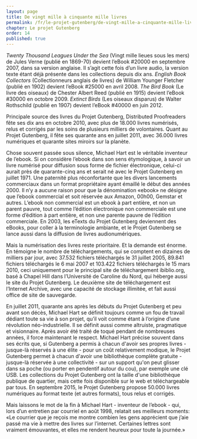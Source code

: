 ```yaml
---
layout: page
title: De vingt mille à cinquante mille livres
permalink: /fr/le-projet-gutenberg/de-vingt-mille-a-cinquante-mille-livres/
chapter: Le projet Gutenberg
order: 14
published: true
---
```

<p><em>Twenty Thousand Leagues Under the Sea</em> (Vingt mille lieues sous les mers) de Jules Verne (publié en 1869-70) devient l’eBook #20000 en septembre 2007, dans sa version anglaise. Il s’agit cette fois d’un livre audio, la version texte étant déjà présente dans les collections depuis dix ans. <em>English Book Collectors</em> (Collectionneurs anglais de livres) de William Younger Fletcher (publié en 1902) devient l’eBook #25000 en avril 2008. <em>The Bird Book</em> (Le livre des oiseaux) de Chester Albert Reed (publié en 1915) devient l’eBook #30000 en octobre 2009. <em>Extinct Birds</em> (Les oiseaux disparus) de Walter Rothschild (publié en 1907) devient l’eBook #40000 en juin 2012.</p>

<p>Principale source des livres du Projet Gutenberg, Distributed Proofreaders fête ses dix ans en octobre 2010, avec plus de 18.000 livres numérisés, relus et corrigés par les soins de plusieurs milliers de volontaires. Quant au Projet Gutenberg, il fête ses quarante ans en juillet 2011, avec 36.000 livres numériques et quarante sites miroirs sur la planète.</p>

<p>Chose souvent passée sous silence, Michael Hart est le véritable inventeur de l’ebook. Si on considère l’ebook dans son sens étymologique, à savoir un livre numérisé pour diffusion sous forme de fichier électronique, celui-ci aurait près de quarante-cinq ans et serait né avec le Projet Gutenberg en juillet 1971. Une paternité plus réconfortante que les divers lancements commerciaux dans un format propriétaire ayant émaillé le début des années 2000. Il n’y a aucune raison pour que la dénomination «ebook» ne désigne que l’ebook commercial et soit réservée aux Amazon, 00h00, Gemstar et autres. L’ebook non commercial est un ebook à part entière, et non un parent pauvre, tout comme l’édition électronique non commerciale est une forme d’édition à part entière, et non une parente pauvre de l’édition commerciale. En 2003, les eTexts du Projet Gutenberg deviennent des eBooks, pour coller à la terminologie ambiante, et le Projet Gutenberg se lance aussi dans la diffusion de livres audionumériques.</p>

<p>Mais la numérisation des livres reste prioritaire. Et la demande est énorme. En témoigne le nombre de téléchargements, qui se comptent en dizaines de milliers par jour, avec 37.532 fichiers téléchargés le 31 juillet 2005, 89.841 fichiers téléchargés le 6 mai 2007 et 103.422 fichiers téléchargés le 15 mars 2010, ceci uniquement pour le principal site de téléchargement ibiblio.org, basé à Chapel Hill dans l’Université de Caroline du Nord, qui héberge aussi le site du Projet Gutenberg. Le deuxième site de téléchargement est l’Internet Archive, avec une capacité de stockage illimitée, et fait aussi office de site de sauvegarde.</p>

<p>En juillet 2011, quarante ans après les débuts du Projet Gutenberg et peu avant son décès, Michael Hart se définit toujours comme un fou de travail dédiant toute sa vie à son projet, qu’il voit comme étant à l’origine d’une révolution néo-industrielle. Il se définit aussi comme altruiste, pragmatique et visionnaire. Après avoir été traité de toqué pendant de nombreuses années, il force maintenant le respect. Michael Hart précise souvent dans ses écrits que, si Gutenberg a permis à chacun d'avoir ses propres livres - jusque-là réservés à une élite - pour un coût relativement modique, le Projet Gutenberg permet à chacun d'avoir une bibliothèque complète gratuite - jusque-là réservée à une collectivité - sur un support qu'on peut glisser dans sa poche (ou porter en pendentif autour du cou), par exemple une clé USB. Les collections du Projet Gutenberg ont la taille d'une bibliothèque publique de quartier, mais cette fois disponible sur le web et téléchargeable par tous. En septembre 2015, le Projet Gutenberg propose 50.000 livres numériques au format texte (et autres formats), tous relus et corrigés.</p>

<p>Mais laissons le mot de la fin à Michael Hart - inventeur de l’ebook - qui, lors d’un entretien par courriel en août 1998, relatait ses meilleurs moments: «Le courrier que je reçois me montre combien les gens apprécient que j’aie passé ma vie à mettre des livres sur l’internet. Certaines lettres sont vraiment émouvantes, et elles me rendent heureux pour toute la journée.»</p>